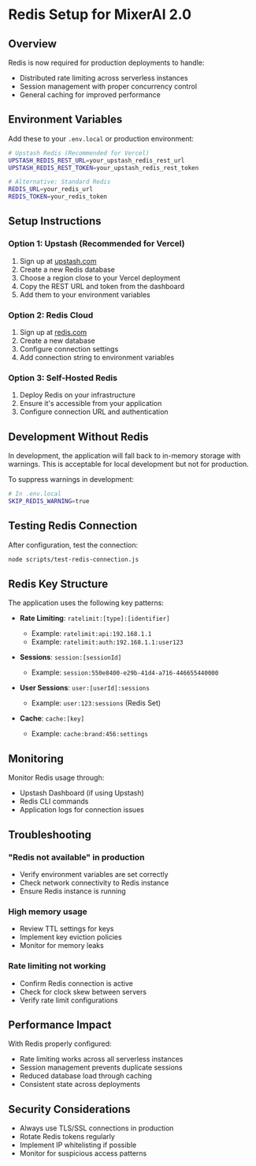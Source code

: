 # Redis Setup for MixerAI 2.0

## Overview
Redis is now required for production deployments to handle:
- Distributed rate limiting across serverless instances
- Session management with proper concurrency control
- General caching for improved performance

## Environment Variables

Add these to your `.env.local` or production environment:

```bash
# Upstash Redis (Recommended for Vercel)
UPSTASH_REDIS_REST_URL=your_upstash_redis_rest_url
UPSTASH_REDIS_REST_TOKEN=your_upstash_redis_rest_token

# Alternative: Standard Redis
REDIS_URL=your_redis_url
REDIS_TOKEN=your_redis_token
```

## Setup Instructions

### Option 1: Upstash (Recommended for Vercel)
1. Sign up at [upstash.com](https://upstash.com)
2. Create a new Redis database
3. Choose a region close to your Vercel deployment
4. Copy the REST URL and token from the dashboard
5. Add them to your environment variables

### Option 2: Redis Cloud
1. Sign up at [redis.com](https://redis.com/cloud)
2. Create a new database
3. Configure connection settings
4. Add connection string to environment variables

### Option 3: Self-Hosted Redis
1. Deploy Redis on your infrastructure
2. Ensure it's accessible from your application
3. Configure connection URL and authentication

## Development Without Redis

In development, the application will fall back to in-memory storage with warnings. This is acceptable for local development but not for production.

To suppress warnings in development:
```bash
# In .env.local
SKIP_REDIS_WARNING=true
```

## Testing Redis Connection

After configuration, test the connection:
```bash
node scripts/test-redis-connection.js
```

## Redis Key Structure

The application uses the following key patterns:

- **Rate Limiting**: `ratelimit:[type]:[identifier]`
  - Example: `ratelimit:api:192.168.1.1`
  - Example: `ratelimit:auth:192.168.1.1:user123`

- **Sessions**: `session:[sessionId]`
  - Example: `session:550e8400-e29b-41d4-a716-446655440000`

- **User Sessions**: `user:[userId]:sessions`
  - Example: `user:123:sessions` (Redis Set)

- **Cache**: `cache:[key]`
  - Example: `cache:brand:456:settings`

## Monitoring

Monitor Redis usage through:
- Upstash Dashboard (if using Upstash)
- Redis CLI commands
- Application logs for connection issues

## Troubleshooting

### "Redis not available" in production
- Verify environment variables are set correctly
- Check network connectivity to Redis instance
- Ensure Redis instance is running

### High memory usage
- Review TTL settings for keys
- Implement key eviction policies
- Monitor for memory leaks

### Rate limiting not working
- Confirm Redis connection is active
- Check for clock skew between servers
- Verify rate limit configurations

## Performance Impact

With Redis properly configured:
- Rate limiting works across all serverless instances
- Session management prevents duplicate sessions
- Reduced database load through caching
- Consistent state across deployments

## Security Considerations

- Always use TLS/SSL connections in production
- Rotate Redis tokens regularly
- Implement IP whitelisting if possible
- Monitor for suspicious access patterns